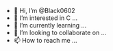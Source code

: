 - 👋 Hi, I’m @Black0602
- 👀 I’m interested in C ...
- 🌱 I’m currently learning ...
- 💞️ I’m looking to collaborate on ...
- 📫 How to reach me ...

<!---
Black0602/Black0602 is a ✨ special ✨ repository because its `README.md` (this file) appears on your GitHub profile.
You can click the Preview link to take a look at your changes.
--->
